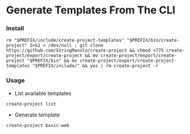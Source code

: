 # Generate Templates From The CLI

### Install
```
rm "$PREFIX/include/create-project-templates" "$PREFIX/bin/create-project" 2>&1 > /dev/null ; git clone https://github.com/StringManolo/create-project && chmod +775 create-project/export/create-project && mv create-project/export/create-project "$PREFIX/bin" && mv create-project/export/create-project-templates "$PREFIX/include/" && yes | rm create-project -r
```

### Usage
+ List available templates  
```
create-project list
```

+ Generate template
```
create-project basic-web
```

